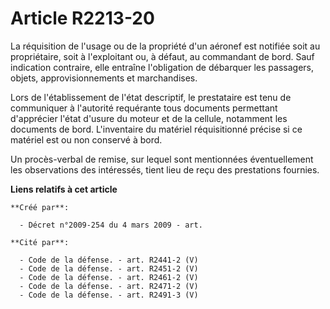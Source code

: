 # Article R2213-20

La réquisition de l'usage ou de la propriété d'un aéronef est notifiée soit au propriétaire, soit à l'exploitant ou, à
défaut, au commandant de bord. Sauf indication contraire, elle entraîne l'obligation de débarquer les passagers, objets,
approvisionnements et marchandises.

Lors de l'établissement de l'état descriptif, le prestataire est tenu de communiquer à l'autorité requérante tous documents
permettant d'apprécier l'état d'usure du moteur et de la cellule, notamment les documents de bord. L'inventaire du matériel
réquisitionné précise si ce matériel est ou non conservé à bord.

Un procès-verbal de remise, sur lequel sont mentionnées éventuellement les observations des intéressés, tient lieu de reçu
des prestations fournies.

**Liens relatifs à cet article**

	**Créé par**:

	  - Décret n°2009-254 du 4 mars 2009 - art.

	**Cité par**:

	  - Code de la défense. - art. R2441-2 (V)
	  - Code de la défense. - art. R2451-2 (V)
	  - Code de la défense. - art. R2461-2 (V)
	  - Code de la défense. - art. R2471-2 (V)
	  - Code de la défense. - art. R2491-3 (V)
